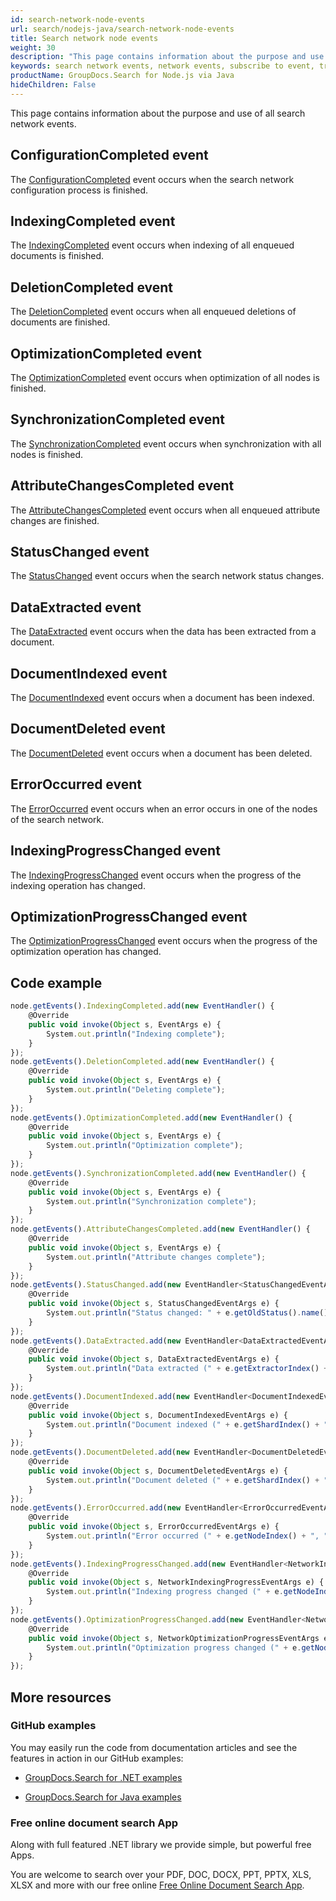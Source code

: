 ```yaml
---
id: search-network-node-events
url: search/nodejs-java/search-network-node-events
title: Search network node events
weight: 30
description: "This page contains information about the purpose and use of all search network events."
keywords: search network events, network events, subscribe to event, track progress
productName: GroupDocs.Search for Node.js via Java
hideChildren: False
---
```

This page contains information about the purpose and use of all search network events.

## ConfigurationCompleted event

The [ConfigurationCompleted](https://reference.groupdocs.com/search/nodejs-java/com.groupdocs.search.scaling.events/nodeeventhub/#ConfigurationCompleted) event occurs when the search network configuration process is finished.

## IndexingCompleted event

The [IndexingCompleted](https://reference.groupdocs.com/search/nodejs-java/com.groupdocs.search.scaling.events/nodeeventhub/#IndexingCompleted) event occurs when indexing of all enqueued documents is finished.

## DeletionCompleted event

The [DeletionCompleted](https://reference.groupdocs.com/search/nodejs-java/com.groupdocs.search.scaling.events/nodeeventhub/#DeletionCompleted) event occurs when all enqueued deletions of documents are finished.

## OptimizationCompleted event

The [OptimizationCompleted](https://reference.groupdocs.com/search/nodejs-java/com.groupdocs.search.scaling.events/nodeeventhub/#OptimizationCompleted) event occurs when optimization of all nodes is finished.

## SynchronizationCompleted event

The [SynchronizationCompleted](https://reference.groupdocs.com/search/nodejs-java/com.groupdocs.search.scaling.events/nodeeventhub/#SynchronizationCompleted) event occurs when synchronization with all nodes is finished.

## AttributeChangesCompleted event

The [AttributeChangesCompleted](https://reference.groupdocs.com/search/nodejs-java/com.groupdocs.search.scaling.events/nodeeventhub/#AttributeChangesCompleted) event occurs when all enqueued attribute changes are finished.

## StatusChanged event

The [StatusChanged](https://reference.groupdocs.com/search/nodejs-java/com.groupdocs.search.scaling.events/nodeeventhub/#StatusChanged) event occurs when the search network status changes.

## DataExtracted event

The [DataExtracted](https://reference.groupdocs.com/search/nodejs-java/com.groupdocs.search.scaling.events/nodeeventhub/#DataExtracted) event occurs when the data has been extracted from a document.

## DocumentIndexed event

The [DocumentIndexed](https://reference.groupdocs.com/search/nodejs-java/com.groupdocs.search.scaling.events/nodeeventhub/#DocumentIndexed) event occurs when a document has been indexed.

## DocumentDeleted event

The [DocumentDeleted](https://reference.groupdocs.com/search/nodejs-java/com.groupdocs.search.scaling.events/nodeeventhub/#DocumentDeleted) event occurs when a document has been deleted.

## ErrorOccurred event

The [ErrorOccurred](https://reference.groupdocs.com/search/nodejs-java/com.groupdocs.search.scaling.events/nodeeventhub/#ErrorOccurred) event occurs when an error occurs in one of the nodes of the search network.

## IndexingProgressChanged event

The [IndexingProgressChanged](https://reference.groupdocs.com/search/nodejs-java/com.groupdocs.search.scaling.events/nodeeventhub/#IndexingProgressChanged) event occurs when the progress of the indexing operation has changed.

## OptimizationProgressChanged event

The [OptimizationProgressChanged](https://reference.groupdocs.com/search/nodejs-java/com.groupdocs.search.scaling.events/nodeeventhub/#OptimizationProgressChanged) event occurs when the progress of the optimization operation has changed.

## Code example

```javascript
node.getEvents().IndexingCompleted.add(new EventHandler() {
    @Override
    public void invoke(Object s, EventArgs e) {
        System.out.println("Indexing complete");
    }
});
node.getEvents().DeletionCompleted.add(new EventHandler() {
    @Override
    public void invoke(Object s, EventArgs e) {
        System.out.println("Deleting complete");
    }
});
node.getEvents().OptimizationCompleted.add(new EventHandler() {
    @Override
    public void invoke(Object s, EventArgs e) {
        System.out.println("Optimization complete");
    }
});
node.getEvents().SynchronizationCompleted.add(new EventHandler() {
    @Override
    public void invoke(Object s, EventArgs e) {
        System.out.println("Synchronization complete");
    }
});
node.getEvents().AttributeChangesCompleted.add(new EventHandler() {
    @Override
    public void invoke(Object s, EventArgs e) {
        System.out.println("Attribute changes complete");
    }
});
node.getEvents().StatusChanged.add(new EventHandler<StatusChangedEventArgs>() {
    @Override
    public void invoke(Object s, StatusChangedEventArgs e) {
        System.out.println("Status changed: " + e.getOldStatus().name() + " -> " + e.getNewStatus().name());
    }
});
node.getEvents().DataExtracted.add(new EventHandler<DataExtractedEventArgs>() {
    @Override
    public void invoke(Object s, DataExtractedEventArgs e) {
        System.out.println("Data extracted (" + e.getExtractorIndex() + "): " + e.getDocumentKey());
    }
});
node.getEvents().DocumentIndexed.add(new EventHandler<DocumentIndexedEventArgs>() {
    @Override
    public void invoke(Object s, DocumentIndexedEventArgs e) {
        System.out.println("Document indexed (" + e.getShardIndex() + "): " + e.getDocumentKey());
    }
});
node.getEvents().DocumentDeleted.add(new EventHandler<DocumentDeletedEventArgs>() {
    @Override
    public void invoke(Object s, DocumentDeletedEventArgs e) {
        System.out.println("Document deleted (" + e.getShardIndex() + "): " + e.getDocumentKey());
    }
});
node.getEvents().ErrorOccurred.add(new EventHandler<ErrorOccurredEventArgs>() {
    @Override
    public void invoke(Object s, ErrorOccurredEventArgs e) {
        System.out.println("Error occurred (" + e.getNodeIndex() + ", " + e.getServiceIndex() + "): " + e.getMessage());
    }
});
node.getEvents().IndexingProgressChanged.add(new EventHandler<NetworkIndexingProgressEventArgs>() {
    @Override
    public void invoke(Object s, NetworkIndexingProgressEventArgs e) {
        System.out.println("Indexing progress changed (" + e.getNodeIndex() + ", " + e.getServiceIndex() + "): " + e.getProgressPercentage());
    }
});
node.getEvents().OptimizationProgressChanged.add(new EventHandler<NetworkOptimizationProgressEventArgs>() {
    @Override
    public void invoke(Object s, NetworkOptimizationProgressEventArgs e) {
        System.out.println("Optimization progress changed (" + e.getNodeIndex() + ", " + e.getServiceIndex() + "): " + e.getProgressPercentage());
    }
});
```

## More resources

### GitHub examples

You may easily run the code from documentation articles and see the features in action in our GitHub examples:

*   [GroupDocs.Search for .NET examples](https://github.com/groupdocs-search/GroupDocs.Search-for-.NET)

*   [GroupDocs.Search for Java examples](https://github.com/groupdocs-search/GroupDocs.Search-for-Java)


### Free online document search App

Along with full featured .NET library we provide simple, but powerful free Apps.

You are welcome to search over your PDF, DOC, DOCX, PPT, PPTX, XLS, XLSX and more with our free online [Free Online Document Search App](https://products.groupdocs.app/search).
